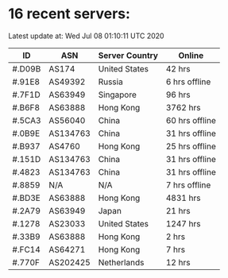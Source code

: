 # 16 recent servers:

Latest update at: Wed Jul 08 01:10:11 UTC 2020

| ID | ASN | Server Country | Online |
| -- | --- | -------------- | ------ |
| #.D09B | AS174 | United States | 42 hrs |
| #.91E8 | AS49392 | Russia | 6 hrs offline |
| #.7F1D | AS63949 | Singapore | 96 hrs |
| #.B6F8 | AS63888 | Hong Kong | 3762 hrs |
| #.5CA3 | AS56040 | China | 60 hrs offline |
| #.0B9E | AS134763 | China | 31 hrs offline |
| #.B937 | AS4760 | Hong Kong | 25 hrs offline |
| #.151D | AS134763 | China | 31 hrs offline |
| #.4823 | AS134763 | China | 31 hrs offline |
| #.8859 | N/A | N/A | 7 hrs offline |
| #.BD3E | AS63888 | Hong Kong | 4831 hrs |
| #.2A79 | AS63949 | Japan | 21 hrs |
| #.1278 | AS23033 | United States | 1247 hrs |
| #.33B9 | AS63888 | Hong Kong | 2 hrs |
| #.FC14 | AS64271 | Hong Kong | 7 hrs |
| #.770F | AS202425 | Netherlands | 12 hrs |

